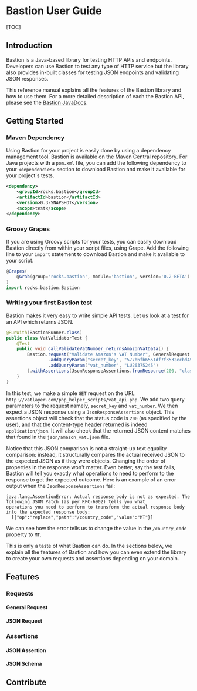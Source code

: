 # Bastion User Guide

[TOC]

## Introduction

Bastion is a Java-based library for testing HTTP APIs and endpoints. Developers can use Bastion to test any type of HTTP service
but the library also provides in-built classes for testing JSON endpoints and validating JSON responses.

This reference manual explains all the features of the Bastion library and how to use them. For a more detailed description of each
the Bastion API, please see the [Bastion JavaDocs](http://bastion.rocks/javadocs/index.html).

## Getting Started

### Maven Dependency

Using Bastion for your project is easily done by using a dependency management tool. Bastion is available on the Maven Central repository.
For Java projects with a `pom.xml` file, you can add the following dependency to your `<dependencies>` section to download Bastion and make
it available for your project's tests.

```xml
<dependency>
    <groupId>rocks.bastion</groupId>
    <artifactId>bastion</artifactId>
    <version>0.3-SNAPSHOT</version>
    <scope>test</scope>
</dependency>
```

### Groovy Grapes

If you are using Groovy scripts for your tests, you can easily download Bastion directly from within your script files, using Grape. Add
the following line to your `import` statement to download Bastion and make it available to your script.

```groovy
@Grapes(
    @Grab(group='rocks.bastion', module='bastion', version='0.2-BETA')
)
import rocks.bastion.Bastion
```

### Writing your first Bastion test

Bastion makes it very easy to write simple API tests. Let us look at a test for an API which returns JSON.
  
```java
@RunWith(BastionRunner.class)
public class VatValidatorTest {
    @Test
    public void callValidateVatNumber_returnsAmazonVatData() {
        Bastion.request("Validate Amazon's VAT Number", GeneralRequest.get("http://vatlayer.com/php_helper_scripts/vat_api.php")
                .addQueryParam("secret_key", "577b6fb6551df7f3532ecbd45ea07ddd")
                .addQueryParam("vat_number", "LU26375245")
        ).withAssertions(JsonResponseAssertions.fromResource(200, "classpath:/json/amazon_vat.json")).call();
    }
}
```

In this test, we make a simple `GET` request on the URL `http://vatlayer.com/php_helper_scripts/vat_api.php`. We add two query parameters
to the request namely, `secret_key` and `vat_number`. We then expect a JSON response using a `JsonResponseAssertions` object. This assertions
object will check that the status code is `200` (as specified by the user), and that the content-type header returned is indeed `application/json`.
It will also check that the returned JSON content matches that found in the `json/amazon_vat.json` file.

Notice that this JSON comparison is not a straight-up text equality comparison: instead, it structurally compares the actual received JSON to
the expected JSON as if they were objects. Changing the order of properties in the response won't matter. Even better, say the test fails, Bastion
will tell you exactly what operations to need to perform to the response to get the expected outcome. Here is an example of an error output when
the `JsonResponseAssertions` fail:

```
java.lang.AssertionError: Actual response body is not as expected. The following JSON Patch (as per RFC-6902) tells you what 
operations you need to perform to transform the actual response body into the expected response body:
  [{"op":"replace","path":"/country_code","value":"MT"}]
```

We can see how the error tells us to change the value in the `/country_code` property to `MT`.

This is only a taste of what Bastion can do. In the sections below, we explain all the features of Bastion and how you can even extend the library
to create your own requests and assertions depending on your domain.

## Features

### Requests

#### General Request

#### JSON Request

### Assertions

#### JSON Assertion

#### JSON Schema

## Contribute